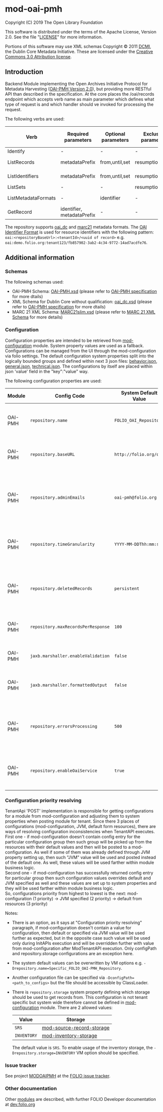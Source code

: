 # mod-oai-pmh
Copyright (C) 2019 The Open Library Foundation

This software is distributed under the terms of the Apache License,
Version 2.0. See the file "[LICENSE](LICENSE)" for more information.


Portions of this software may use XML schemas Copyright © 2011 [DCMI](http://dublincore.org/), the Dublin Core Metadata Initiative. These are licensed under the [Creative Commons 3.0 Attribution license](http://creativecommons.org/licenses/by/3.0/).

## Introduction

Backend Module implementing the Open Archives Initiative Protocol for Metadata Harvesting ([OAI-PMH Version 2.0](http://www.openarchives.org/OAI/openarchivesprotocol.html)), but providing more RESTful API than described in the specification. 
At the core places the /oai/records endpoint which accepts verb name as main parameter which defines what type of request is and which handler should ve invoked for processing the request.

The following verbs are used: 

Verb | Required parameters | Optional parameters | Exclusive parameters | Response status codes 
------------ | ------------- | ------------- | ------------- | ------------- |
Identify | - | - | - | 200, 400
ListRecords | metadataPrefix | from,until,set| resumptionToken | 200, 400, 404, 422 
ListIdentifiers | metadataPrefix | from,until,set| resumptionToken | 200, 400, 404, 422 
ListSets | - | - | resumptionToken | 200, 400
ListMetadataFormats | - | identifier | - | 200, 400, 404
GetRecord | identifier, metadataPrefix | - | - | 200, 400, 404, 422

The repository supports [oai_dc](https://www.openarchives.org/OAI/openarchivesprotocol.html#dublincore) and [marc21](http://www.openarchives.org/OAI/2.0/guidelines-marcxml.htm) metadata formats.
The [OAI Identifier Format](http://www.openarchives.org/OAI/2.0/guidelines-oai-identifier.htm) is used for resource identifiers with the following pattern: `oai:<repositoryBaseUrl>:<tenantId>/<uuid of record>` e.g. ` oai:demo.folio.org:tenant123/fb857902-3ab2-4c34-9772-14ad7acdfe76`.

## Additional information
### Schemas
The following schemas used:
 + OAI-PMH Schema: [OAI-PMH.xsd](http://www.openarchives.org/OAI/2.0/OAI-PMH.xsd) (please refer to [OAI-PMH specification](http://www.openarchives.org/OAI/openarchivesprotocol.html#OAIPMHschema) for more dtails)
 + XML Schema for Dublin Core without qualification: [oai_dc.xsd](http://www.openarchives.org/OAI/2.0/oai_dc.xsd) (please refer to [OAI-PMH specification](http://www.openarchives.org/OAI/openarchivesprotocol.html#dublincore) for more dtails)
 + MARC 21 XML Schema: [MARC21slim.xsd](http://www.loc.gov/standards/marcxml/schema/MARC21slim.xsd) (please refer to [MARC 21 XML Schema](http://www.loc.gov/standards/marcxml/) for more details)

### Configuration
Configuration properties are intended to be retrieved from [mod-configuration](https://github.com/folio-org/mod-configuration/blob/master/README.md) module. System property values are used as a fallback.
Configurations can be managed from the UI through the mod-configuration via folio settings.
The default configuration system properties split into the logically bounded groups and defined within next 3 json files: [behavior.json](src/main/resources/config/behavior.json), [general.json](src/main/resources/config/general.json), [technical.json](src/main/resources/config/technical.json). 
The configurations by itself are placed within json 'value' field in the "key":"value" way.

The following configuration properties are used:

Module| Config Code | System Default Value | Description 
------------ | ------------- | ------------- | -------------
 |  |
OAI-PMH | `repository.name` | `FOLIO_OAI_Repository` | The name of the repository. The value is used to construct value for `OAI-PMH/Identify/repositoryName` element.
OAI-PMH | `repository.baseURL` | `http://folio.org/oai` | The URL of the repository (basically the URL of the edge-oai-pmh). The value is used  in `OAI-PMH/Identify/baseURL` element.
OAI-PMH | `repository.adminEmails` | `oai-pmh@folio.org` | The e-mail address of an administrator(s) of the repository. Might contain several emails which should be separated by comma. The value is used in `OAI-PMH/Identify/adminEmail` element(s).
OAI-PMH | `repository.timeGranularity` | `YYYY-MM-DDThh:mm:ssZ` | The finest [harvesting granularity](https://www.openarchives.org/OAI/openarchivesprotocol.html#Datestamp) supported by the repository. The legitimate values are `YYYY-MM-DD` and `YYYY-MM-DDThh:mm:ssZ` with meanings as defined in [ISO8601](http://www.w3.org/TR/NOTE-datetime).
OAI-PMH | `repository.deletedRecords` | `persistent` | The manner in which the repository supports the notion of deleted records. Legitimate values are no ; transient ; persistent with meanings defined in the section on deletion.
OAI-PMH | `repository.maxRecordsPerResponse` | `100` | The maximum number of records returned in the List responses. The main intention is to implement [Flow Control](https://www.openarchives.org/OAI/openarchivesprotocol.html#FlowControl)
OAI-PMH | `jaxb.marshaller.enableValidation` | `false` | Boolean value which defines if the response content should be validated against xsd schemas.
OAI-PMH | `jaxb.marshaller.formattedOutput` | `false` | Boolean value which is used to specify whether or not the marshalled XML data is formatted with linefeeds and indentation.
OAI-PMH | `repository.errorsProcessing` | `500` | Defines in which way OAI-PMH level errors are going to be processed. `200` -  OAI-PMH level error is associated with HTTP status 200. `500` - OAI-PMH level error may be associated with HTTP error status (4xx or 5xx). 
OAI-PMH | `repository.enableOaiService` | `true` | Defines whether an OAI-PMH module is accessible in the repository. If `false`, then all other OAI-PMH settings are disabled and repository responds with 503.

### Configuration priority resolving
TenantApi 'POST' implementation is responsible for getting configurations for a module from mod-configuration and adjusting them to system properties when posting module for tenant. Since there 3 places of configurations (mod-configuration, JVM, default form resources), there are ways of resolving configuration inconsistencies when TenantAPI executes. <br/>
First one - if mod-configuration doesn't contain config entry for the particular configuration group then such group will be picked up from the resources with their default values and then will be posted to a mod-configuration. As well if some of them was already defined through JVM property setting up, then such "JVM" value will be used and posted instead of the default one. As well, these values will be used farther within module business logic. <br/>
Second one - if mod-configuration has successfully returned config entry for particular group then such configuration values overrides default and JVM specified as well and these values are set up to system properties and they will be used farther within module business logic. <br/>
So, configurations priority from highest to lowest is the next: mod-configuration (1 priority) -> JVM specified (2 priority) -> default from resources (3 priority) <br/>

Notes: 
* There is an option, as it says at "Configuration priority resolving" paragraph, if mod-configuration doesn't contain a value for configuration, then default or specified via JVM value will be used further as expected, but in the opposite case such value will be used only during InitAPIs execution and will be overridden further with value from mod-configuration after ModTenantAPI execution. Only configPath and repository.storage configurations are an exception here.
* The system default values can be overwritten by VM options e.g. `-Drepository.name=Specific_FOLIO_OAI-PMH_Repository`. 
* Another configuration file can be specified via `-DconfigPath=<path_to_configs>` but the file should be accessible by ClassLoader. 
* There is `repository.storage` system property defining which storage should be used to get records from. This configuration is not tenant specific but system wide therefore cannot be defined in [mod-configuration](https://github.com/folio-org/mod-configuration/) module. There are 2 allowed values:

  | Value | Storage |
  |  ---  |   ---   |  
  | `SRS` | [mod-source-record-storage](https://github.com/folio-org/mod-source-record-storage) |
  | `INVENTORY` | [mod-inventory-storage](https://github.com/folio-org/mod-inventory-storage) |
  
  The default value is `SRS`. To enable usage of the inventory storage, the `-Drepository.storage=INVENTORY` VM option should be specified.

### Issue tracker

See project [MODOAIPMH](https://issues.folio.org/browse/MODOAIPMH)
at the [FOLIO issue tracker](https://dev.folio.org/guidelines/issue-tracker).

### Other documentation

Other [modules](https://dev.folio.org/source-code/#server-side) are described,
with further FOLIO Developer documentation at
[dev.folio.org](https://dev.folio.org/)
